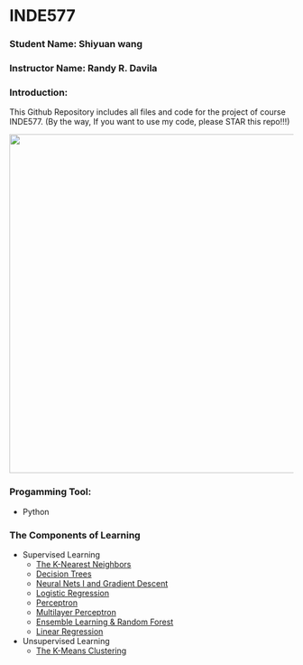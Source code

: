 # INDE577
### Student Name: Shiyuan wang 
### Instructor Name: Randy R. Davila
### Introduction: 
This Github Repository includes all files and code for the project of course INDE577. (By the way, If you want to use my code, please STAR this repo!!!)

<img src="https://datasciencedojo.com/wp-content/uploads/Mlchart3.jpg" width="1000" height="600">



### Progamming Tool: 
 + Python

### The Components of Learning

+ Supervised Learning
  + [The K-Nearest Neighbors](https://github.com/bamboohorseking/INDE577/tree/main/Supervised-Learning/K-Nearest-Neighbors)
  + [Decision Trees](https://github.com/bamboohorseking/INDE577/tree/main/Supervised-Learning/Decision_Tree)
  + [Neural Nets I and Gradient Descent](https://github.com/bamboohorseking/INDE577/tree/main/Supervised-Learning/Gradient_Descent%26Neural_Network)
  + [Logistic Regression](https://github.com/bamboohorseking/INDE577/tree/main/Supervised-Learning/Logistic_Regression)
  + [Perceptron](https://github.com/bamboohorseking/INDE577/tree/main/Supervised-Learning/Perceptron)
  + [Multilayer Perceptron](https://github.com/bamboohorseking/INDE577/tree/main/Supervised-Learning/Multilayer_Perceptron)
  + [Ensemble Learning & Random Forest](https://github.com/bamboohorseking/INDE577/tree/main/Supervised-Learning/Ensemble_Learning%26Random_Forest)
  + [Linear Regression](https://github.com/bamboohorseking/INDE577/tree/main/Supervised-Learning/Linear_Regression)
+ Unsupervised Learning
  + [The K-Means Clustering](https://github.com/bamboohorseking/INDE577/tree/main/Unsupervised-Learning/K_Means_Clustering)



